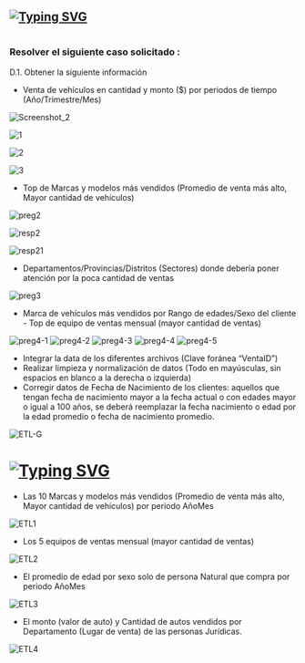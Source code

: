 #
## [![Typing SVG](https://readme-typing-svg.demolab.com?font=Cinze&size=35&pause=100000&color=F77A02&width=435&lines=Alteryx+-+SQL)](https://git.io/typing-svg)
 #
### Resolver el siguiente caso solicitado :

D.1. Obtener la siguiente información
- Venta de vehículos en cantidad y monto ($) por periodos de tiempo
(Año/Trimestre/Mes)

![Screenshot_2](https://user-images.githubusercontent.com/93687273/207708743-82602efe-bae6-42ff-bf26-5248787aeeab.png)


![1](https://user-images.githubusercontent.com/93687273/207709426-6a8fbb9e-7dd2-41bf-9f5d-8197b7edbd17.png)

![2](https://user-images.githubusercontent.com/93687273/207709447-610e2ac6-a464-421f-94cc-43bb8b219a5e.png)

![3](https://user-images.githubusercontent.com/93687273/207709643-4848c0b4-90f3-49de-bd96-67773ebe3172.png)

- Top de Marcas y modelos más vendidos (Promedio de venta más alto, Mayor
cantidad de vehículos)

![preg2](https://user-images.githubusercontent.com/93687273/207710091-ce3b1bff-0fce-4e7c-a04a-77344798eca1.png)

![resp2](https://user-images.githubusercontent.com/93687273/207710454-a9e87933-eaa2-482c-b941-d166e441c8af.png)

![resp21](https://user-images.githubusercontent.com/93687273/207710663-d1717421-1be2-4ef0-95cc-12c39c2594a6.png)

- Departamentos/Provincias/Distritos (Sectores) donde debería poner atención por la
poca cantidad de ventas

![preg3](https://user-images.githubusercontent.com/93687273/207710962-e1bc42d3-bc9b-46fc-96bd-9f3b7779b122.png)

- Marca de vehículos más vendidos por Rango de edades/Sexo del cliente - Top
de equipo de ventas mensual (mayor cantidad de ventas)

![preg4-1](https://user-images.githubusercontent.com/93687273/207712016-dd13e052-4618-443f-9726-2c1706521648.png)
![preg4-2](https://user-images.githubusercontent.com/93687273/207712024-ee23bc93-7a3b-4294-ac8f-575f271fd8da.png)
![preg4-3](https://user-images.githubusercontent.com/93687273/207712031-4dbec50d-b681-400a-9ee4-11f91b6de82c.png)
![preg4-4](https://user-images.githubusercontent.com/93687273/207712570-93e36c50-5216-429a-bf08-9f8187571a98.png)
![preg4-5](https://user-images.githubusercontent.com/93687273/207712063-88b9611f-94e7-4625-b787-8d13bc2bb28f.png)

- Integrar la data de los diferentes archivos (Clave foránea “VentaID”)
- Realizar limpieza y normalización de datos (Todo en mayúsculas, sin espacios en
blanco a la derecha o izquierda)
- Corregir datos de Fecha de Nacimiento de los clientes: aquellos que tengan fecha
de nacimiento mayor a la fecha actual o con edades mayor o igual a 100 años, se
deberá reemplazar la fecha nacimiento o edad por la edad promedio o fecha de
nacimiento promedio.



![ETL-G](https://user-images.githubusercontent.com/93687273/207715298-43bd6349-9bf9-4969-a1aa-c6a56c8a5204.png)


# 
# [![Typing SVG](https://readme-typing-svg.demolab.com?font=Cinze&size=18&pause=1000&color=1FF7F5&width=435&lines=Finalmente+mostrar+la+siguiente+informaci%C3%B3n%3A)](https://git.io/typing-svg)


-  Las 10 Marcas y modelos más vendidos (Promedio de venta más alto,
Mayor cantidad de vehículos) por periodo AñoMes 

![ETL1](https://user-images.githubusercontent.com/93687273/207713622-0aa7c0c1-7fe1-4689-97de-4d8e2838131f.png)

- Los 5 equipos de ventas mensual (mayor cantidad de ventas)

![ETL2](https://user-images.githubusercontent.com/93687273/207713634-a9793cde-307f-4d58-8250-fcf7e9708bef.png)

- El promedio de edad por sexo solo de persona Natural que compra por periodo AñoMes

![ETL3](https://user-images.githubusercontent.com/93687273/207713653-897eba43-1ddb-4f8b-b96b-8f70d5b0737c.png)

- El monto (valor de auto) y Cantidad de autos vendidos por Departamento
(Lugar de venta) de las personas Jurídicas.

![ETL4](https://user-images.githubusercontent.com/93687273/207713669-b1b5c38d-c6dd-45f8-af3d-15746b9c8cb0.png)
